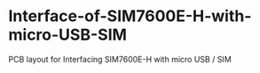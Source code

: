 # Interface-of-SIM7600E-H-with-micro-USB-SIM
PCB layout for Interfacing SIM7600E-H with micro USB / SIM 
